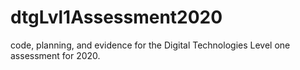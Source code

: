 # dtgLvl1Assessment2020
code, planning, and evidence for the Digital Technologies Level one assessment for 2020.